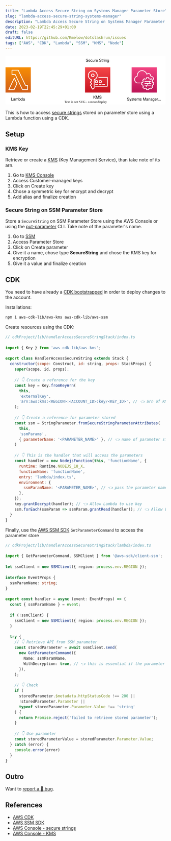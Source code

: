 ```yaml
---
title: "Lambda Access Secure String on Systems Manager Parameter Store"
slug: "lambda-access-secure-string-systems-manager"
description: "Lambda Access Secure String on Systems Manager Parameter Store"
date: 2023-02-19T22:45:29+01:00
draft: false
editURL: https://github.com/Kmelow/dotslashrun/issues
tags: ["AWS", "CDK", "Lambda", "SSM", "KMS", "Node"]
---
```


![schematics](./schematics.svg)

This is how to access [secure strings](https://eu-west-1.console.aws.amazon.com/systems-manager/parameters) stored on parameter store using a Lambda function using a CDK.

## Setup

### KMS Key

Retrieve or create a [KMS](https://eu-west-1.console.aws.amazon.com/kms) (Key Management Service), than take note of its arn.

1. Go to [KMS Console](https://eu-west-1.console.aws.amazon.com/kms)
2. Access Customer-managed keys
3. Click on Create key
4. Chose a symmetric key for encrypt and decrypt
5. Add alias and finalize creation

### Secure String on SSM Parameter Store

Store a `SecureString` on SSM Parameter Store using the AWS Console or using the [put-parameter](https://docs.aws.amazon.com/cli/latest/reference/ssm/put-parameter.html) CLI.
Take note of the parameter's name.

1. Go to [SSM](https://eu-west-1.console.aws.amazon.com/systems-manager)
2. Access Parameter Store
3. Click on Create parameter
4. Give it a name, chose type **SecureString** and chose the KMS key for encryption
5. Give it a value and finalize creation

## CDK

You need to have already a [CDK bootstrapped](https://docs.aws.amazon.com/cdk/v2/guide/getting_started.html) in order to deploy changes to the account.

Installations:

```bash
npm i aws-cdk-lib/aws-kms aws-cdk-lib/aws-ssm
```

Create resources using the CDK:

```javascript
// cdkProject/lib/handlerAccessSecureStringStack/index.ts

import { Key } from 'aws-cdk-lib/aws-kms';

export class HandlerAccessSecureString extends Stack {
  constructor(scope: Construct, id: string, props: StackProps) {
    super(scope, id, props);

    // 👇 Create a reference for the key
    const key = Key.fromKeyArn(
      this,
      'externalKey',
      'arn:aws:kms:<REGION>:<ACCOUNT_ID>:key/<KEY_ID>', // 👈 arn of KMS key
    );

    // 👇 Create a reference for parameter stored
    const ssm = StringParameter.fromSecureStringParameterAttributes(
      this,
      'ssmParams',
      { parameterName: '<PARAMETER_NAME>' }, // 👈 name of parameter stored on SSM
    )

    // 👇 This is the handler that will access the parameters
    const handler = new NodejsFunction(this, 'functionName', {
      runtime: Runtime.NODEJS_18_X,
      functionName: 'functionName',
      entry: 'lambda/index.ts',
      environment: {
        ssmParamName: '<PARAMETER_NAME>', // 👈 pass the parameter name as env var
      },
    });
    key.grantDecrypt(handler); // 👈 Allow Lambda to use key
    ssm.forEach(ssmParam => ssmParam.grantRead(handler)); // 👈 Allow Lambda to access parameters on SSM
  }
}
```

Finally, use the [AWS SSM SDK](https://docs.aws.amazon.com/AWSJavaScriptSDK/v3/latest/clients/client-ssm/classes/getparametercommand.html) `GetParameterCommand` to access the parameter store

```typescript
// cdkProject/lib/handlerAccessSecureStringStack/lambda/index.ts

import { GetParameterCommand, SSMClient } from '@aws-sdk/client-ssm';

let ssmClient = new SSMClient({ region: process.env.REGION });

interface EventProps {
  ssmParamName: string;
}

export const handler = async (event: EventProps) => {
  const { ssmParamName } = event;

  if (!ssmClient) {
    ssmClient = new SSMClient({ region: process.env.REGION });
  }

  try {
    // 👇 Retrieve API from SSM parameter
    const storedParameter = await ssmClient.send(
      new GetParameterCommand({
        Name: ssmParamName,
        WithDecryption: true, // 👈 this is essential if the parameter is encrypted
      }),
    );

    // 👇 Check
    if (
      storedParameter.$metadata.httpStatusCode !== 200 ||
      !storedParameter.Parameter ||
      typeof storedParameter.Parameter.Value !== 'string'
    ) {
      return Promise.reject('failed to retrieve stored parameter');
    }

    // 👇 Use parameter
    const storedParameterValue = storedParameter.Parameter.Value;
  } catch (error) {
    console.error(error)
  }
}
```

## Outro

Want to [report a 🐛 bug](https://github.com/Kmelow/dotslashrun).

## References

- [AWS CDK](https://docs.aws.amazon.com/cdk/v2/guide/getting_started.html)
- [AWS SSM SDK](https://docs.aws.amazon.com/AWSJavaScriptSDK/v3/latest/clients/client-ssm/classes/getparametercommand.html)
- [AWS Console - secure strings](https://eu-west-1.console.aws.amazon.com/systems-manager/parameters)
- [AWS Console - KMS](https://eu-west-1.console.aws.amazon.com/kms)
 
